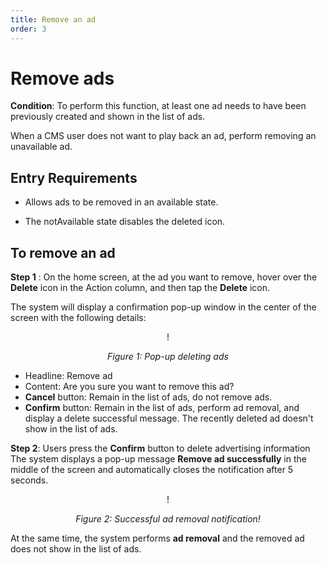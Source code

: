 ```yaml
---
title: Remove an ad
order: 3
---
```


# Remove ads

**Condition**: To perform this function, at least one ad needs to have been previously created and shown in the list of ads.

When a CMS user does not want to play back an ad, perform removing an unavailable ad.

## Entry Requirements

- Allows ads to be removed in an available state.

- The notAvailable state disables the deleted icon.

## To remove an ad

**Step 1** :
On the home screen, at the ad you want to remove, hover over the **Delete** icon in the Action column, and then tap the **Delete** icon.

The system will display a confirmation pop-up window in the center of the screen with the following details:

<center>

! 

_Figure 1: Pop-up deleting ads_

</center>

- Headline: Remove ad
- Content: Are you sure you want to remove this ad?
- **Cancel** button: Remain in the list of ads, do not remove ads.
- **Confirm** button: Remain in the list of ads, perform ad removal, and display a delete successful message. The recently deleted ad doesn't show in the list of ads.

**Step 2**: Users press the **Confirm** button to delete advertising information
The system displays a pop-up message **Remove ad successfully** in the middle of the screen and automatically closes the notification after 5 seconds.

<center>

! 

_Figure 2: Successful ad removal notification!_

</center>

At the same time, the system performs **ad removal** and the removed ad does not show in the list of ads.

